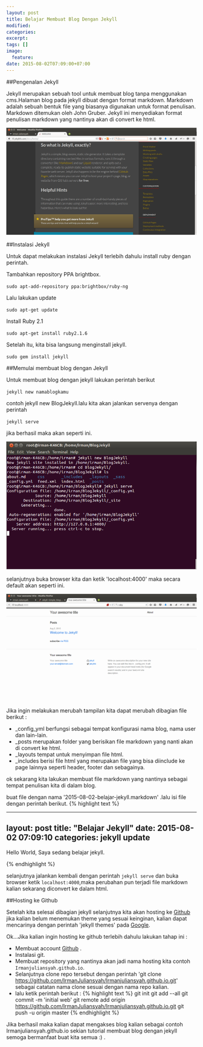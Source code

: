 ```yaml
---
layout: post
title: Belajar Membuat Blog Dengan Jekyll
modified:
categories:
excerpt:
tags: []
image:
  feature:
date: 2015-08-02T07:09:00+07:00
---
```


##Pengenalan Jekyll

Jekyll merupakan sebuah tool untuk membuat blog tanpa menggunakan cms.Halaman blog pada jekyll dibuat dengan format markdown. Markdown adalah sebuah bentuk file yang biasanya digunakan untuk format penulisan. Markdown ditemukan oleh John Gruber. Jekyll ini menyediakan format penulisan markdown yang nantinya akan di convert ke html.

![jekyll.png](../images/jekyll.png)

##Instalasi Jekyll

Untuk dapat melakukan instalasi Jekyll terlebih dahulu install ruby dengan perintah.

Tambahkan repository PPA brightbox.

`sudo apt-add-repository ppa:brightbox/ruby-ng`

Lalu lakukan update

`sudo apt-get update`

Install Ruby 2.1

`sudo apt-get install ruby2.1.6`

Setelah itu, kita bisa langsung menginstall jekyll.

`sudo gem install jekyll`

##Memulai membuat blog dengan Jekyll

Untuk membuat blog dengan jekyll lakukan perintah berikut 

`jekyll new namablogkamu`

contoh jekyll new BlogJekyll.lalu kita akan jalankan servenya dengan perintah

`jekyll serve`

jika berhasil maka akan seperti ini.

![serve.png](../images/serve.png)

selanjutnya buka browser kita dan ketik 'localhost:4000' maka secara default akan seperti ini.

![title.png](../images/title.png)

Jika ingin melakukan merubah tampilan kita dapat merubah dibagian file berikut :

- _config_yml berfungsi sebagai tempat konfigurasi nama blog, nama user dan lain-lain.
- _posts merupakan folder yang berisikan file markdown yang nanti akan di convert ke html.
- _layouts tempat untuk menyimpan file html.
- _includes berisi file html yang merupakan file yang bisa diinclude ke page lainnya seperti header, footer dan sebagainya.

ok sekarang kita lakukan membuat file markdown yang nantinya sebagai tempat penulisan kita di dalam blog.

buat file dengan nama '2015-08-02-belajar-jekyll.markdown' .lalu isi file dengan perintah berikut.
{% highlight text %}

---
layout: post
title:  "Belajar Jekyll"
date:   2015-08-02 07:09:10
categories: jekyll update
---

Hello World, Saya sedang belajar jekyll.

{% endhighlight %}

selanjutnya jalankan kembali dengan perintah `jekyll serve` dan buka browser ketik `localhost:4000`,maka perubahan pun terjadi file markdown kalian sekarang diconvert ke dalam html.

##Hosting ke Github

Setelah kita selesai dibagian jekyll selanjutnya kita akan hosting ke [Github](http://github.com/) jika kalian belum menemukan theme yang sesuai keinginan, kalian dapat mencarinya dengan perintah 'jekyll themes' pada [Google](http://google.com/).

Ok...Jika kalian ingin hosting ke github terlebih dahulu lakukan tahap ini :

- Membuat account [Github](http://github.com/) .
- Instalasi git.
- Membuat repository yang nantinya akan jadi nama hosting kita contoh `Irmanjuliansyah.github.io`.
- Selanjutnya clone repo tersebut dengan perintah 'git clone https://github.com/IrmanJuliansyah/Irmanjuliansyah.github.io.git' sebagai catatan nama clone sesuai dengan nama repo kalian.
- lalu ketik perintah berikut :
{% highlight text %}
git init
git add --all
git commit -m 'initial web'
git remote add origin https://github.com/IrmanJuliansyah/Irmanjuliansyah.github.io.git
git push -u origin master
{% endhighlight %}

Jika berhasil maka kalian dapat mengakses blog kalian sebagai contoh Irmanjuliansyah.github.io
sekian tutorial membuat blog dengan jekyll semoga bermanfaat buat kita semua :) .





